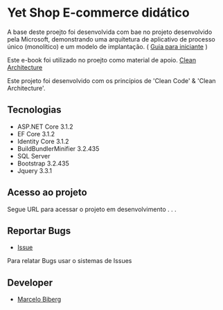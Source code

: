 Yet Shop E-commerce didático 
===================================================

A base deste proejto foi desenvolvida com bae no projeto desenvolvido pela Microsoft, demonstrando uma arquitetura de aplicativo de processo único 
(monolítico) e um modelo de implantação. ( [Guia para iniciante](https://github.com/dotnet-architecture/eShopOnWeb/wiki/Getting-Started-for-Beginners) )

Este e-book foi utilizado no proejto como material de apoio. [Clean Architecture](https://dotnet.microsoft.com/download/e-book/aspnet/pdf)

Este projeto foi desenvolvido com os princípios de 'Clean Code' & 'Clean Architecture'.

## Tecnologias
* ASP.NET Core 3.1.2
* EF Core 3.1.2
* Identity Core 3.1.2
* BuildBundlerMinifier 3.2.435
* SQL Server
* Bootstrap 3.2.435
* Jquery 3.3.1

## Acesso ao projeto

Segue URL para acessar o projeto em desenvolvimento . . .

## Reportar Bugs
* [Issue](https://github.com/marcelobiberg/YetShop/issues)

Para relatar Bugs usar o sistemas de Issues

## Developer

* [Marcelo Biberg](https://github.com/marcelobiberg)
